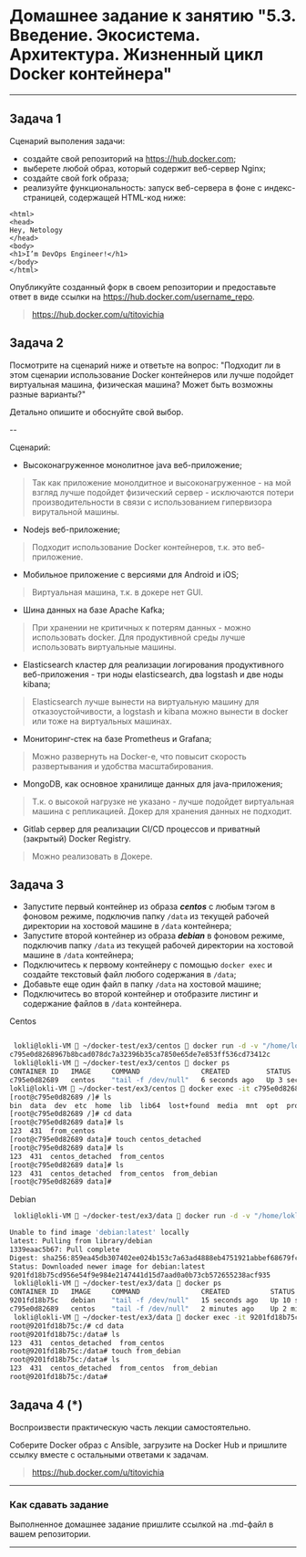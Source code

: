 
# Домашнее задание к занятию "5.3. Введение. Экосистема. Архитектура. Жизненный цикл Docker контейнера"

---

## Задача 1

Сценарий выполения задачи:

- создайте свой репозиторий на https://hub.docker.com;
- выберете любой образ, который содержит веб-сервер Nginx;
- создайте свой fork образа;
- реализуйте функциональность:
запуск веб-сервера в фоне с индекс-страницей, содержащей HTML-код ниже:
```
<html>
<head>
Hey, Netology
</head>
<body>
<h1>I’m DevOps Engineer!</h1>
</body>
</html>
```
Опубликуйте созданный форк в своем репозитории и предоставьте ответ в виде ссылки на https://hub.docker.com/username_repo.

> https://hub.docker.com/u/titovichia
> 

## Задача 2

Посмотрите на сценарий ниже и ответьте на вопрос:
"Подходит ли в этом сценарии использование Docker контейнеров или лучше подойдет виртуальная машина, физическая машина? Может быть возможны разные варианты?"

Детально опишите и обоснуйте свой выбор.

--

Сценарий:

- Высоконагруженное монолитное java веб-приложение;
> Так как приложение монолдитное и высоконагруженное - на мой взгляд лучше подойдет физический сервер - исключаются потери производительности в связи с использованием гипервизора вирутальной машины. 
- Nodejs веб-приложение;
> Подходит использование Docker контейнеров, т.к. это веб-приложение.
- Мобильное приложение c версиями для Android и iOS;
> Виртуальная машина, т.к. в докере нет GUI.
- Шина данных на базе Apache Kafka;
> При хранении не критичных к потерям данных - можно использовать docker. Для продуктивной среды лучше использовать виртуальные машины.
- Elasticsearch кластер для реализации логирования продуктивного веб-приложения - три ноды elasticsearch, два logstash и две ноды kibana;
>  Elasticsearch лучше вынести на виртуальную машину для отказоустойчивости, а logstash и  kibana можно вынести в docker или тоже на виртуальных машинах. 
- Мониторинг-стек на базе Prometheus и Grafana;
> Можно развернуть на Docker-е, что повысит скорость развертывания и удобства масштабирования. 
- MongoDB, как основное хранилище данных для java-приложения;
> Т.к. о высокой нагрузке не указано - лучше подойдет виртуальная машина с репликацией. Докер для хранения данных не подходит. 
- Gitlab сервер для реализации CI/CD процессов и приватный (закрытый) Docker Registry.
> Можно реализовать в Докере.

## Задача 3

- Запустите первый контейнер из образа ***centos*** c любым тэгом в фоновом режиме, подключив папку ```/data``` из текущей рабочей директории на хостовой машине в ```/data``` контейнера;
- Запустите второй контейнер из образа ***debian*** в фоновом режиме, подключив папку ```/data``` из текущей рабочей директории на хостовой машине в ```/data``` контейнера;
- Подключитесь к первому контейнеру с помощью ```docker exec``` и создайте текстовый файл любого содержания в ```/data```;
- Добавьте еще один файл в папку ```/data``` на хостовой машине;
- Подключитесь во второй контейнер и отобразите листинг и содержание файлов в ```/data``` контейнера.


Centos
```bash

 lokli@lokli-VM  ~/docker-test/ex3/centos  docker run -d -v "/home/lokli/docker-test/ex3/data:/data" centos tail -f /dev/null
c795e0d8268967b8bcad078dc7a32396b35ca7850e65de7e853ff536cd73412c
 lokli@lokli-VM  ~/docker-test/ex3/centos  docker ps
CONTAINER ID   IMAGE     COMMAND               CREATED         STATUS         PORTS     NAMES
c795e0d82689   centos    "tail -f /dev/null"   6 seconds ago   Up 3 seconds             distracted_bassi
lokli@lokli-VM  ~/docker-test/ex3/centos  docker exec -it c795e0d82689 start-ubuntu
[root@c795e0d82689 /]# ls
bin  data  dev	etc  home  lib	lib64  lost+found  media  mnt  opt  proc  root	run  sbin  srv	sys  tmp  usr  var
[root@c795e0d82689 /]# cd data
[root@c795e0d82689 data]# ls
123  431  from_centos
[root@c795e0d82689 data]# touch centos_detached
[root@c795e0d82689 data]# ls
123  431  centos_detached  from_centos
[root@c795e0d82689 data]# ls
123  431  centos_detached  from_centos	from_debian
[root@c795e0d82689 data]# 

```


Debian
```bash
 lokli@lokli-VM  ~/docker-test/ex3/data  docker run -d -v "/home/lokli/docker-test/ex3/data:/data" debian tail -f /dev/null

Unable to find image 'debian:latest' locally
latest: Pulling from library/debian
1339eaac5b67: Pull complete 
Digest: sha256:859ea45db307402ee024b153c7a63ad4888eb4751921abbef68679fc73c4c739
Status: Downloaded newer image for debian:latest
9201fd18b75cd956e54f9e984e2147441d15d7aad0a0b73cb572655238acf935
 lokli@lokli-VM  ~/docker-test/ex3/data  docker ps
CONTAINER ID   IMAGE     COMMAND               CREATED          STATUS          PORTS     NAMES
9201fd18b75c   debian    "tail -f /dev/null"   15 seconds ago   Up 10 seconds             xenodochial_kilby
c795e0d82689   centos    "tail -f /dev/null"   2 minutes ago    Up 2 minutes              distracted_bassi
 lokli@lokli-VM  ~/docker-test/ex3/data  docker exec -it 9201fd18b75c start-ubuntu
root@9201fd18b75c:/# cd data
root@9201fd18b75c:/data# ls
123  431  centos_detached  from_centos
root@9201fd18b75c:/data# touch from_debian
root@9201fd18b75c:/data# ls
123  431  centos_detached  from_centos	from_debian
root@9201fd18b75c:/data# 

```


## Задача 4 (*)

Воспроизвести практическую часть лекции самостоятельно.

Соберите Docker образ с Ansible, загрузите на Docker Hub и пришлите ссылку вместе с остальными ответами к задачам.

> https://hub.docker.com/u/titovichia

---

### Как cдавать задание

Выполненное домашнее задание пришлите ссылкой на .md-файл в вашем репозитории.

---